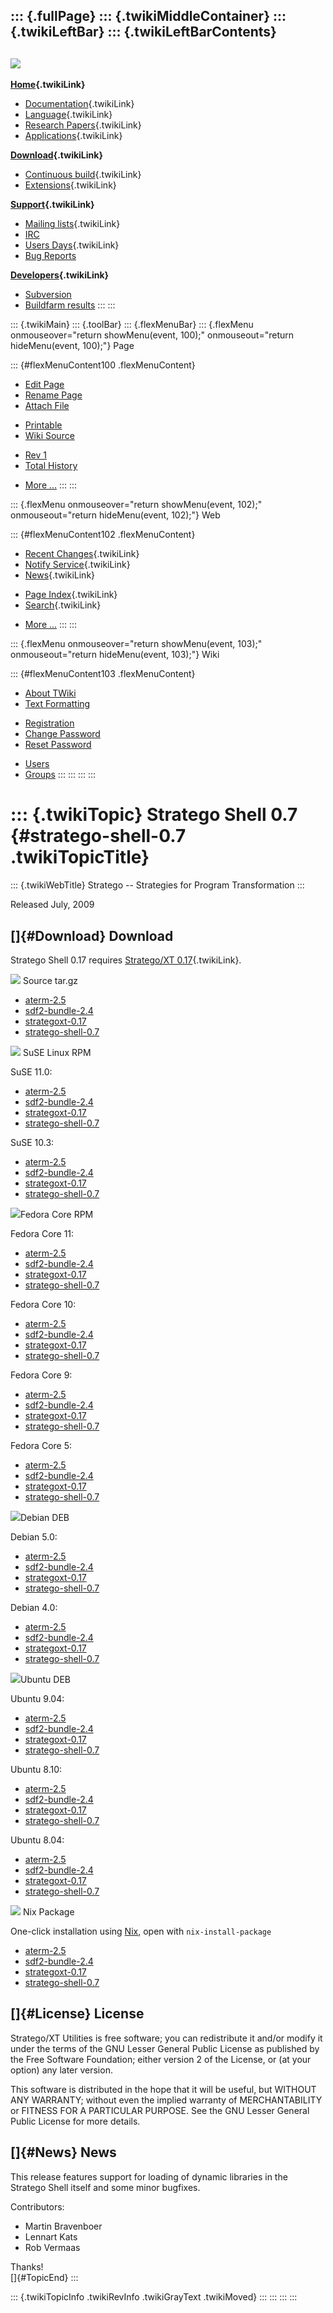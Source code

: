 ::: {.fullPage}
::: {.twikiMiddleContainer}
::: {.twikiLeftBar}
::: {.twikiLeftBarContents}
  ----------------------------------------------------------------------------------
  [![](../pub/Stratego/StrategoLogo/StrategoLogoTextlessWhite-100px.png)](WebHome)
  ----------------------------------------------------------------------------------

**[Home](WebHome){.twikiLink}**

-   [Documentation](StrategoDocumentation){.twikiLink}
-   [Language](StrategoLanguage){.twikiLink}
-   [Research Papers](StrategoPublications){.twikiLink}
-   [Applications](StrategoApplication){.twikiLink}

**[Download](StrategoDownload){.twikiLink}**

-   [Continuous build](ContinuousBuild){.twikiLink}
-   [Extensions](AdditionalPackageDownload){.twikiLink}

**[Support](StrategoSupport){.twikiLink}**

-   [Mailing lists](MailingList){.twikiLink}
-   [IRC](irc://irc.freenode.net/#stratego)
-   [Users Days](StrategoUsersDay){.twikiLink}
-   [Bug Reports](http://yellowgrass.org/project/StrategoXT)

**[Developers](StrategoDev){.twikiLink}**

-   [Subversion](https://svn.strategoxt.org/repos/StrategoXT/strategoxt/trunk)
-   [Buildfarm
    results](http://hydra.nixos.org/jobset/strategoxt/strategoxt-release/all)
:::
:::

::: {.twikiMain}
::: {.toolBar}
::: {.flexMenuBar}
::: {.flexMenu onmouseover="return showMenu(event, 100);" onmouseout="return hideMenu(event, 100);"}
Page

::: {#flexMenuContent100 .flexMenuContent}
-   [Edit
    Page](http://www.program-transformation.org/edit/Stratego/StrategoShellRelease07?t=1536825506)
-   [Rename
    Page](http://www.program-transformation.org/rename/Stratego/StrategoShellRelease07)
-   [Attach
    File](http://www.program-transformation.org/attach/Stratego/StrategoShellRelease07)

<!-- -->

-   [Printable](http://www.program-transformation.org/view/Stratego/StrategoShellRelease07?skin=print.pattern)
-   [Wiki
    Source](http://www.program-transformation.org/view/Stratego/StrategoShellRelease07?skin=text&raw=on&contenttype=text/plain)

<!-- -->

-   [Rev
    1](http://www.program-transformation.org/view/Stratego/StrategoShellRelease07?rev=1.1)
-   [Total
    History](http://www.program-transformation.org/rdiff/Stratego/StrategoShellRelease07)

<!-- -->

-   [More
    \...](http://www.program-transformation.org/oops/Stratego/StrategoShellRelease07?template=oopsmore&param1=1.1&param2=1.1)
:::
:::

::: {.flexMenu onmouseover="return showMenu(event, 102);" onmouseout="return hideMenu(event, 102);"}
Web

::: {#flexMenuContent102 .flexMenuContent}
-   [Recent Changes](WebChanges){.twikiLink}
-   [Notify Service](WebNotify){.twikiLink}
-   [News](WebNews){.twikiLink}

<!-- -->

-   [Page Index](WebIndex){.twikiLink}
-   [Search](WebSearch){.twikiLink}

<!-- -->

-   [More
    \...](http://www.program-transformation.org/oops/Stratego/StrategoShellRelease07?template=oopsmore&param1=1.1&param2=1.1)
:::
:::

::: {.flexMenu onmouseover="return showMenu(event, 103);" onmouseout="return hideMenu(event, 103);"}
Wiki

::: {#flexMenuContent103 .flexMenuContent}
-   [About
    TWiki](http://www.program-transformation.org/view/TWiki/WebHome)
-   [Text
    Formatting](http://www.program-transformation.org/view/TWiki/TextFormattingRules)

<!-- -->

-   [Registration](http://www.program-transformation.org/view/TWiki/TWikiRegistration)
-   [Change
    Password](http://www.program-transformation.org/view/TWiki/ChangePassword)
-   [Reset
    Password](http://www.program-transformation.org/view/TWiki/ResetPassword)

<!-- -->

-   [Users](http://www.program-transformation.org/view/Main/TWikiUsers)
-   [Groups](http://www.program-transformation.org/view/Main/TWikiGroups)
:::
:::
:::
:::

::: {.twikiTopic}
Stratego Shell 0.7 {#stratego-shell-0.7 .twikiTopicTitle}
==================

::: {.twikiWebTitle}
Stratego \-- Strategies for Program Transformation
:::

Released July, 2009

[]{#Download} Download
----------------------

Stratego Shell 0.17 requires [Stratego/XT
0.17](StrategoRelease017){.twikiLink}.

![](http://buildfarm.info/images/src-pkg.png) Source tar.gz

-   [aterm-2.5](ftp://ftp.stratego-language.org/pub/stratego/StrategoXT/strategoxt-0.17/aterm-2.5.tar.gz)
-   [sdf2-bundle-2.4](ftp://ftp.stratego-language.org/pub/stratego/StrategoXT/strategoxt-0.17/sdf2-bundle-2.4.tar.gz)
-   [strategoxt-0.17](ftp://ftp.strategoxt.org/pub/stratego/StrategoXT/strategoxt-0.17/strategoxt-0.17.tar.gz)
-   [stratego-shell-0.7](ftp://ftp.strategoxt.org/pub/stratego/StrategoXT/strategoxt-0.17/stratego-shell-0.7.tar.gz)

![](http://buildfarm.info/images/suse.png) SuSE Linux RPM

SuSE 11.0:

-   [aterm-2.5](ftp://ftp.stratego-language.org/pub/stratego/StrategoXT/strategoxt-0.17/opensuse103i386/aterm-2.5-1.i586.rpm)
-   [sdf2-bundle-2.4](ftp://ftp.stratego-language.org/pub/stratego/StrategoXT/strategoxt-0.17/opensuse103i386/sdf2-bundle-2.4-1.i586.rpm)
-   [strategoxt-0.17](ftp://ftp.strategoxt.org/pub/stratego/StrategoXT/strategoxt-0.17/opensuse103i386/strategoxt-0.17-1.i586.rpm)
-   [stratego-shell-0.7](ftp://ftp.strategoxt.org/pub/stratego/StrategoXT/strategoxt-0.17/opensuse103i386/stratego-shell-0.7-1.i586.rpm)

SuSE 10.3:

-   [aterm-2.5](ftp://ftp.stratego-language.org/pub/stratego/StrategoXT/strategoxt-0.17/opensuse110i386/aterm-2.5-1.i586.rpm)
-   [sdf2-bundle-2.4](ftp://ftp.stratego-language.org/pub/stratego/StrategoXT/strategoxt-0.17/opensuse110i386/sdf2-bundle-2.4-1.i586.rpm)
-   [strategoxt-0.17](ftp://ftp.strategoxt.org/pub/stratego/StrategoXT/strategoxt-0.17/opensuse110i386/strategoxt-0.17-1.i586.rpm)
-   [stratego-shell-0.7](ftp://ftp.strategoxt.org/pub/stratego/StrategoXT/strategoxt-0.17/opensuse110i386/stratego-shell-0.7-1.i586.rpm)

![](http://buildfarm.info/images/fedora.png)Fedora Core RPM

Fedora Core 11:

-   [aterm-2.5](ftp://ftp.strategoxt.org/pub/stratego/StrategoXT/strategoxt-0.17/fedora11i386/aterm-2.5-1.i386.rpm)
-   [sdf2-bundle-2.4](ftp://ftp.strategoxt.org/pub/stratego/StrategoXT/strategoxt-0.17/fedora11i386/sdf2-bundle-2.4-1.i386.rpm)
-   [strategoxt-0.17](ftp://ftp.strategoxt.org/pub/stratego/StrategoXT/strategoxt-0.17/fedora11i386/strategoxt-0.17-1.i386.rpm)
-   [stratego-shell-0.7](ftp://ftp.strategoxt.org/pub/stratego/StrategoXT/strategoxt-0.17/fedora11i386/stratego-shell-0.7-1.i386.rpm)

Fedora Core 10:

-   [aterm-2.5](ftp://ftp.strategoxt.org/pub/stratego/StrategoXT/strategoxt-0.17/fedora10i386/aterm-2.5-1.i386.rpm)
-   [sdf2-bundle-2.4](ftp://ftp.strategoxt.org/pub/stratego/StrategoXT/strategoxt-0.17/fedora10i386/sdf2-bundle-2.4-1.i386.rpm)
-   [strategoxt-0.17](ftp://ftp.strategoxt.org/pub/stratego/StrategoXT/strategoxt-0.17/fedora10i386/strategoxt-0.17-1.i386.rpm)
-   [stratego-shell-0.7](ftp://ftp.strategoxt.org/pub/stratego/StrategoXT/strategoxt-0.17/fedora10i386/stratego-shell-0.7-1.i386.rpm)

Fedora Core 9:

-   [aterm-2.5](ftp://ftp.strategoxt.org/pub/stratego/StrategoXT/strategoxt-0.17/fedora9i386/aterm-2.5-1.i386.rpm)
-   [sdf2-bundle-2.4](ftp://ftp.strategoxt.org/pub/stratego/StrategoXT/strategoxt-0.17/fedora9i386/sdf2-bundle-2.4-1.i386.rpm)
-   [strategoxt-0.17](ftp://ftp.strategoxt.org/pub/stratego/StrategoXT/strategoxt-0.17/fedora9i386/strategoxt-0.17-1.i386.rpm)
-   [stratego-shell-0.7](ftp://ftp.strategoxt.org/pub/stratego/StrategoXT/strategoxt-0.17/fedora9i386/stratego-shell-0.7-1.i386.rpm)

Fedora Core 5:

-   [aterm-2.5](ftp://ftp.strategoxt.org/pub/stratego/StrategoXT/strategoxt-0.17/fedora5i386/aterm-2.5-1.i386.rpm)
-   [sdf2-bundle-2.4](ftp://ftp.strategoxt.org/pub/stratego/StrategoXT/strategoxt-0.17/fedora5i386/sdf2-bundle-2.4-1.i386.rpm)
-   [strategoxt-0.17](ftp://ftp.strategoxt.org/pub/stratego/StrategoXT/strategoxt-0.17/fedora5i386/strategoxt-0.17-1.i386.rpm)
-   [stratego-shell-0.7](ftp://ftp.strategoxt.org/pub/stratego/StrategoXT/strategoxt-0.17/fedora5i386/stratego-shell-0.7-1.i386.rpm)

![](http://buildfarm.info/images/debian.png)Debian DEB

Debian 5.0:

-   [aterm-2.5](ftp://ftp.strategoxt.org/pub/stratego/StrategoXT/strategoxt-0.17/debian50i386/aterm_2.5-1_i386.deb)
-   [sdf2-bundle-2.4](ftp://ftp.strategoxt.org/pub/stratego/StrategoXT/strategoxt-0.17/debian50i386/sdf2-bundle_2.4-1_i386.deb)
-   [strategoxt-0.17](ftp://ftp.strategoxt.org/pub/stratego/StrategoXT/strategoxt-0.17/debian50i386/strategoxt_0.17-1_i386.deb)
-   [stratego-shell-0.7](ftp://ftp.strategoxt.org/pub/stratego/StrategoXT/strategoxt-0.17/debian50i386/strategoxt-utils_0.17-1_i386.deb)

Debian 4.0:

-   [aterm-2.5](ftp://ftp.strategoxt.org/pub/stratego/StrategoXT/strategoxt-0.17/debian40i386/aterm_2.5-1_i386.deb)
-   [sdf2-bundle-2.4](ftp://ftp.strategoxt.org/pub/stratego/StrategoXT/strategoxt-0.17/debian40i386/sdf2-bundle_2.4-1_i386.deb)
-   [strategoxt-0.17](ftp://ftp.strategoxt.org/pub/stratego/StrategoXT/strategoxt-0.17/debian40i386/strategoxt_0.17-1_i386.deb)
-   [stratego-shell-0.7](ftp://ftp.strategoxt.org/pub/stratego/StrategoXT/strategoxt-0.17/debian40i386/strategoxt-utils_0.17-1_i386.deb)

![](http://buildfarm.info/images/debian.png)Ubuntu DEB

Ubuntu 9.04:

-   [aterm-2.5](ftp://ftp.strategoxt.org/pub/stratego/StrategoXT/strategoxt-0.17/ubuntu904i386/aterm_2.5-1_i386.deb)
-   [sdf2-bundle-2.4](ftp://ftp.strategoxt.org/pub/stratego/StrategoXT/strategoxt-0.17/ubuntu904i386/sdf2-bundle_2.4-1_i386.deb)
-   [strategoxt-0.17](ftp://ftp.strategoxt.org/pub/stratego/StrategoXT/strategoxt-0.17/ubuntu904i386/strategoxt_0.17-1_i386.deb)
-   [stratego-shell-0.7](ftp://ftp.strategoxt.org/pub/stratego/StrategoXT/strategoxt-0.17/ubuntu904i386/strategoxt-utils_0.17-1_i386.deb)

Ubuntu 8.10:

-   [aterm-2.5](ftp://ftp.strategoxt.org/pub/stratego/StrategoXT/strategoxt-0.17/ubuntu810i386/aterm_2.5-1_i386.deb)
-   [sdf2-bundle-2.4](ftp://ftp.strategoxt.org/pub/stratego/StrategoXT/strategoxt-0.17/ubuntu810i386/sdf2-bundle_2.4-1_i386.deb)
-   [strategoxt-0.17](ftp://ftp.strategoxt.org/pub/stratego/StrategoXT/strategoxt-0.17/ubuntu810i386/strategoxt_0.17-1_i386.deb)
-   [stratego-shell-0.7](ftp://ftp.strategoxt.org/pub/stratego/StrategoXT/strategoxt-0.17/ubuntu810i386/strategoxt-utils_0.17-1_i386.deb)

Ubuntu 8.04:

-   [aterm-2.5](ftp://ftp.strategoxt.org/pub/stratego/StrategoXT/strategoxt-0.17/ubuntu804i386/aterm_2.5-1_i386.deb)
-   [sdf2-bundle-2.4](ftp://ftp.strategoxt.org/pub/stratego/StrategoXT/strategoxt-0.17/ubuntu804i386/sdf2-bundle_2.4-1_i386.deb)
-   [strategoxt-0.17](ftp://ftp.strategoxt.org/pub/stratego/StrategoXT/strategoxt-0.17/ubuntu804i386/strategoxt_0.17-1_i386.deb)
-   [stratego-shell-0.7](ftp://ftp.strategoxt.org/pub/stratego/StrategoXT/strategoxt-0.17/ubuntu804i386/strategoxt-utils_0.17-1_i386.deb)

![](http://buildfarm.info/images/package.png) Nix Package

One-click installation using [Nix](http://nixos.org), open with
`nix-install-package`

-   [aterm-2.5](http://hydra.nixos.org/job/nixpkgs/trunk/aterm25)
-   [sdf2-bundle-2.4](http://hydra.nixos.org/job/nixpkgs/trunk/strategoPackages.sdf)
-   [strategoxt-0.17](http://hydra.nixos.org/job/nixpkgs/trunk/strategoPackages.strategoxt)
-   [stratego-shell-0.7](http://hydra.nixos.org/job/nixpkgs/trunk/strategoPackages.strategoShell)

[]{#License} License
--------------------

Stratego/XT Utilities is free software; you can redistribute it and/or
modify it under the terms of the GNU Lesser General Public License as
published by the Free Software Foundation; either version 2 of the
License, or (at your option) any later version.

This software is distributed in the hope that it will be useful, but
WITHOUT ANY WARRANTY; without even the implied warranty of
MERCHANTABILITY or FITNESS FOR A PARTICULAR PURPOSE. See the GNU Lesser
General Public License for more details.

[]{#News} News
--------------

This release features support for loading of dynamic libraries in the
Stratego Shell itself and some minor bugfixes.

Contributors:

-   Martin Bravenboer
-   Lennart Kats
-   Rob Vermaas

Thanks!\
[]{#TopicEnd}
:::

::: {.twikiTopicInfo .twikiRevInfo .twikiGrayText .twikiMoved}
:::
:::
:::
:::

